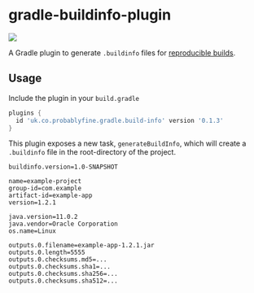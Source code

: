 # gradle-buildinfo-plugin

![](https://img.shields.io/badge/status-beta-lightgray.svg)

A Gradle plugin to generate `.buildinfo` files for [reproducible builds](https://reproducible-builds.org/docs/jvm/).

## Usage

Include the plugin in your `build.gradle`

```groovy
plugins {
  id 'uk.co.probablyfine.gradle.build-info' version '0.1.3'
}
```

This plugin exposes a new task, `generateBuildInfo`, which will create a `.buildinfo` file in the root-directory of the project.

```properties
buildinfo.version=1.0-SNAPSHOT

name=example-project
group-id=com.example
artifact-id=example-app
version=1.2.1

java.version=11.0.2
java.vendor=Oracle Corporation
os.name=Linux

outputs.0.filename=example-app-1.2.1.jar
outputs.0.length=5555
outputs.0.checksums.md5=...
outputs.0.checksums.sha1=...
outputs.0.checksums.sha256=...
outputs.0.checksums.sha512=...
```